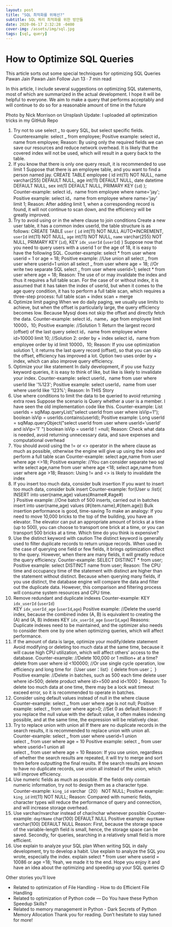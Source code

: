 ```yaml
---
layout: post
title: "SQL 최적화를 위해선?"
subtitle: SQL 쿼리 최적화를 위한 방안들
date: 2020-06-17 2:32:28 -0400
cover-img: /assets/img/sql.jpg
tags: [sql, query]
---
```


# How to Optimize SQL Queries

This article sorts out some special techniques for optimizing SQL Queries
Pawan Jain
Pawan Jain
Follow
Jun 13 · 7 min read

In this article, I include several suggestions on optimizing SQL statements, most of which are summarized in the actual development. I hope it will be helpful to everyone.
We aim to make a query that performs acceptably and will continue to do so for a reasonable amount of time in the future

Photo by Nick Morrison on Unsplash
Update: I uploaded all optimization tricks in my GitHub Repo

1. Try not to use select _ to query SQL, but select specific fields.
   Counterexample:
   select _ from employee;
   Positive example:
   select id，name from employee;
   Reason:
   By using only the required fields we can save our resources and reduce network overhead.
   It is likely that the covered index will not be used, which will result in a query back to the table.
2. If you know that there is only one query result, it is recommended to use limit 1
   Suppose that there is an employee table, and you want to find a person named jay.
   CREATE TABLE employee (
   id int(11) NOT NULL,
   name varchar(255) DEFAULT NULL,
   age int(11) DEFAULT NULL,
   date datetime DEFAULT NULL,
   sex int(1) DEFAULT NULL,
   PRIMARY KEY (`id`) );
   Counter-example:
   select id，name from employee where name='jay';
   Positive example:
   select id，name from employee where name='jay' limit 1;
   Reason:
   After adding limit 1, when a corresponding record is found, it will not continue to scan down, and the efficiency will be greatly improved.
3. Try to avoid using or in the where clause to join conditions
   Create a new user table, it has a common index userId, the table structure is as follows:
   CREATE TABLE `user` (
   `id` int(11) NOT NULL AUTO*INCREMENT,
   `userId` int(11) NOT NULL,
   `age` int(11) NOT NULL,
   `name` varchar(255) NOT NULL,
   PRIMARY KEY (`id`),
   KEY `idx_userId` (`userId`) )
   Suppose now that you need to query users with a userid 1 or the age of 18, it is easy to have the following SQL.
   Counter-example:
   select * from user where userid = 1 or age = 18;
   Positive example:
   //Use union all
   select _ from user where userid=1
   union all
   select _ from user where age = 18;
   //Or write two separate SQL
   select \_ from user where userid=1;
   select \* from user where age = 18;
   Reason:
   The use of or may invalidate the index and thus it requires a full table scan.
   For the case of or without index, it is assumed that it has taken the index of userId, but when it comes to the age query condition, it has to perform a full table scan, which requires a three-step process: full table scan + index scan + merge
4. Optimize limit paging
   When we do daily paging, we usually use limits to achieve, but when the offset is particularly large, the query efficiency becomes low. Because Mysql does not skip the offset and directly fetch the data.
   Counter-example:
   select id，name，age from employee limit 10000，10;
   Positive example:
   //Solution 1: Return the largest record (offset) of the last query
   select id，name from employee where id>10000 limit 10;
   //Solution 2: order by + index
   select id，name from employee order by id limit 10000，10;
   Reason:
   If you use optimization solution 1, it returns the last query record (offset), so that you can skip the offset, efficiency has improved a lot.
   Option two uses order by + index, which can also improve query efficiency.
5. Optimize your like statement
   In daily development, if you use fuzzy keyword queries, it is easy to think of like, but like is likely to invalidate your index.
   Counter-example:
   select userId，name from user where userId like '%123';
   Positive example:
   select userId，name from user where userId like '123%';
   Reason: In THIS Story
6. Use where conditions to limit the data to be queried to avoid returning extra rows
   Suppose the scenario is Query whether a user is a member. I have seen the old implementation code like this.
   Counter-example:
   List<Long> userIds = sqlMap.queryList("select userId from user where isVip=1");
   boolean isVip = userIds.contains(userId);
   Positive example:
   Long userId = sqlMap.queryObject("select userId from user where userId='userId' and isVip='1' ")
   boolean isVip = userId！=null;
   Reason: Check what data is needed, avoid returning unnecessary data, and save expenses and computational overhead
7. You should avoid using the != or <> operator in the where clause as much as possible, otherwise the engine will give up using the index and perform a full table scan
   Counter-example:
   select age,name from user where age <>18;
   Positive example:
   //You can consider separate two sql write
   select age,name from user where age <18;
   select age,name from user where age >18;
   Reason: Using != and <> is likely to invalidate the index
8. If you insert too much data, consider bulk insertion
   If you want to insert too much data, consider bulk insert
   Counter-example:
   for(User u :list){
   INSERT into user(name,age) values(#name#,#age#)  
   }
   Positive example:
   //One batch of 500 inserts, carried out in batches
   insert into user(name,age) values
   <foreach collection="list" item="item" index="index" separator=",">
   (#{item.name},#{item.age})
   </foreach>
   Bulk insertion performance is good, time-saving
   To make an analogy: If you need to move 10,000 bricks to the top of the building, you have an elevator.
   The elevator can put an appropriate amount of bricks at a time (up to 500), you can choose to transport one brick at a time, or you can transport 500 bricks at a time. Which time do you think is expensive?
9. Use the distinct keyword with caution
   The distinct keyword is generally used to filter duplicate records to return unique records. When used in the case of querying one field or few fields, it brings optimization effect to the query.
   However, when there are many fields, it will greatly reduce the query efficiency.
   Counter-example:
   SELECT DISTINCT \* from user;
   Positive example:
   select DISTINCT name from user;
   Reason: The CPU time and occupancy time of the statement with distinct are higher than the statement without distinct.
   Because when querying many fields, if you use distinct, the database engine will compare the data and filter out the duplicate data. However, this comparison and filtering process will consume system resources and CPU time.
10. Remove redundant and duplicate indexes
    Counter-example:
    KEY `idx_userId` (`userId`)  
    KEY `idx_userId_age` (`userId`,`age`)
    Positive example:
    //Delete the userId index, because the combined index (A, B) is equivalent to creating the (A) and (A, B) indexes
    KEY `idx_userId_age` (`userId`,`age`)
    Reasons: Duplicate indexes need to be maintained, and the optimizer also needs to consider them one by one when optimizing queries, which will affect performance.
11. If the amount of data is large, optimize your modify/delete statement
    Avoid modifying or deleting too much data at the same time, because it will cause high CPU utilization, which will affect others’ access to the database.
    Counter-example:
    //Delete 100,000 or 1 million+ at a time?
    delete from user where id <100000;
    //Or use single cycle operation, low efficiency and long time
    for（User user：list）{
    delete from user； }
    Positive example:
    //Delete in batches, such as 500 each time
    delete user where id<500;
    delete product where id>=500 and id<1000；
    Reason: To delete too much data at one time, there may be a lock wait timeout exceed error, so it is recommended to operate in batches.
12. Consider using default values ​​instead of null in the where clause
    Counter-example:
    select _ from user where age is not null;
    Positive example:
    select _ from user where age>0; //Set 0 as default
    Reason:
    If you replace the null value with the default value, it often makes indexing possible, and at the same time, the expression will be relatively clear.
13. Try to replace union with union all
    If there are no duplicate records in the search results, it is recommended to replace union with union all.
    Counter-example:
    select _ from user where userid=1
    union  
    select _ from user where age = 10
    Positive example:
    select _ from user where userid=1
    union all  
    select _ from user where age = 10
    Reason:
    If you use union, regardless of whether the search results are repeated, it will try to merge and sort them before outputting the final results.
    If the search results are known to have no duplicate records, use union all instead of the union, which will improve efficiency.
14. Use numeric fields as much as possible. If the fields only contain numeric information, try not to design them as a character type.
    Counter-example:
    `king_id` varchar（20） NOT NULL;
    Positive example:
    `king_id` int(11) NOT NULL;
    Reason: Compared with numeric fields, character types will reduce the performance of query and connection, and will increase storage overhead.
15. Use varchar/nvarchar instead of char/nchar whenever possible
    Counter-example:
    `deptName` char(100) DEFAULT NULL
    Positive example:
    `deptName` varchar(100) DEFAULT NULL
    Reason:
    First, because the storage space of the variable-length field is small, hence, the storage space can be saved.
    Secondly, for queries, searching in a relatively small field is more efficient.
16. Use explain to analyze your SQL plan
    When writing SQL in daily development, try to develop a habit. Use explain to analyze the SQL you wrote, especially the index.
    explain select \* from user where userid = 10086 or age =18;
    Yeah, we made it to the end. Hope you enjoy it and have an idea about the optimizing and speeding up your SQL queries 😊

Other stories you’ll love

- Related to optimization of File Handling - How to do Efficient File Handling
- Related to optimization of Python code — Do You have these Python Speedup Skills?
- Related to memory management in Python - Dark Secrets of Python Memory Allocation
  Thank you for reading. Don’t hesitate to stay tuned for more!
